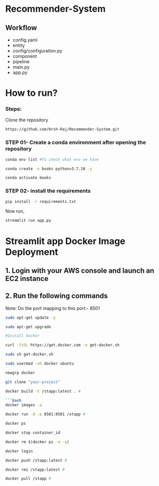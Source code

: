 # Recommender-System

## Workflow

- config.yaml
- entity
- config/configuration.py
- component
- pipeline
- main.py
- app.py

# How to run?
### Steps: 

Clone the repository

```bash
https://github.com/Hrsh-Raj/Recommender-System.git
```
### STEP 01- Create a conda environment after opening the repository


```bash
conda env list #To check what env we have
``` 

```bash
conda create -n books python=3.7.10 -y
```

```bash
conda activate books
```


### STEP 02- install the requirements
```bash
pip install -r requirements.txt
```

Now run, 
```bash
streamlit run app.py
```

# Streamlit app Docker Image Deployment

## 1. Login with your AWS console and launch an EC2 instance
## 2. Run the following commands

Note: Do the port mapping to this port:- 8501

```bash
sudo apt-get update -y

sudo apt-get upgrade

#Install Docker

curl -fsSL https://get.docker.com -o get-docker.sh

sudo sh get-docker.sh

sudo usermod -aG docker ubuntu

newgrp docker 
```

```bash
git clone "your-project"
```

```bash
docker build -t /stapp:latest . #

```bash
docker images -a
```

```bash
docker run -d -p 8501:8501 /stapp #
```

```bash
docker ps
```

```bash
docker stop container_id
```

```bash
docker rm $(docker ps -a -q)
```

```bash
docker login
```

```bash
docker push /stapp:latest #
```

```bash
docker rmi /stapp:latest #
```

```bash
docker pull /stapp #
```


